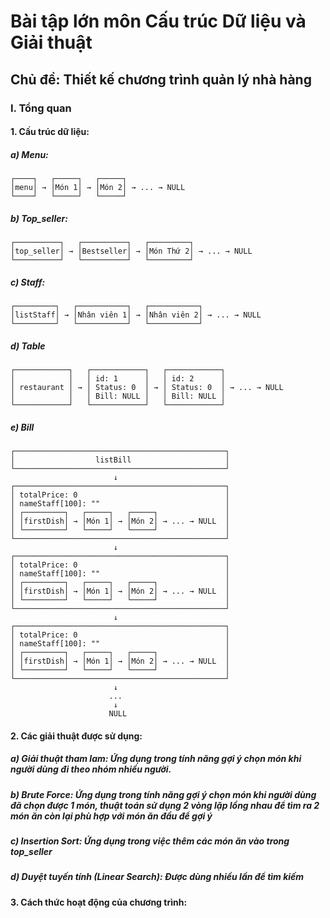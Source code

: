 # Bài tập lớn môn Cấu trúc Dữ liệu và Giải thuật

## Chủ đề: Thiết kế chương trình quản lý nhà hàng

### I. Tổng quan

#### 1. Cấu trúc dữ liệu:

##### a) Menu:

```
┌────┐   ┌─────┐   ┌─────┐
│menu│ → │Món 1│ → │Món 2│ → ... → NULL
└────┘   └─────┘   └─────┘
```

##### b) Top\_seller:

```
┌──────────┐   ┌──────────┐   ┌─────────┐
│top_seller│ → │Bestseller│ → │Món Thứ 2│ → ... → NULL
└──────────┘   └──────────┘   └─────────┘
```

##### c) Staff:

```
┌─────────┐   ┌───────────┐   ┌───────────┐
│listStaff│ → │Nhân viên 1│ → │Nhân viên 2│ → ... → NULL
└─────────┘   └───────────┘   └───────────┘
```

##### d) Table

```
┌────────────┐   ┌────────────┐   ┌────────────┐
│            │   │ id: 1      │   │ id: 2      │ 
│ restaurant │ → │ Status: 0  │ → │ Status: 0  │ → ... → NULL
│            │   │ Bill: NULL │   │ Bill: NULL │
└────────────┘   └────────────┘   └────────────┘
```

##### e) Bill

```
┌───────────────────────────────────────────────┐
│                  listBill                     │
└───────────────────────────────────────────────┘
                       ↓
┌───────────────────────────────────────────────┐
│ totalPrice: 0                                 │
│ nameStaff[100]: ""                            │
│ ┌─────────┐   ┌─────┐   ┌─────┐               │
│ │firstDish│ → │Món 1│ → │Món 2│ → ... → NULL  │
│ └─────────┘   └─────┘   └─────┘               │
└───────────────────────────────────────────────┘
                       ↓
┌───────────────────────────────────────────────┐
│ totalPrice: 0                                 │
│ nameStaff[100]: ""                            │
│ ┌─────────┐   ┌─────┐   ┌─────┐               │
│ │firstDish│ → │Món 1│ → │Món 2│ → ... → NULL  │
│ └─────────┘   └─────┘   └─────┘               │
└───────────────────────────────────────────────┘
                       ↓
┌───────────────────────────────────────────────┐
│ totalPrice: 0                                 │
│ nameStaff[100]: ""                            │
│ ┌─────────┐   ┌─────┐   ┌─────┐               │
│ │firstDish│ → │Món 1│ → │Món 2│ → ... → NULL  │
│ └─────────┘   └─────┘   └─────┘               │
└───────────────────────────────────────────────┘
                       ↓
                      ...
                       ↓
                      NULL

```

#### 2. Các giải thuật được sử dụng:

##### a) Giải thuật tham lam: Ứng dụng trong tính năng gợi ý chọn món khi người dùng đi theo nhóm nhiều người.

##### b) Brute Force: Ứng dụng trong tính năng gợi ý chọn món khi người dùng đã chọn được 1 món, thuật toán sử dụng 2 vòng lặp lồng nhau để tìm ra 2 món ăn còn lại phù hợp với món ăn đầu để gợi ý

##### c) Insertion Sort: Ứng dụng trong việc thêm các món ăn vào trong top_seller


##### d) Duyệt tuyến tính (Linear Search): Được dùng nhiều lần để tìm kiếm

#### 3. Cách thức hoạt động của chương trình:


